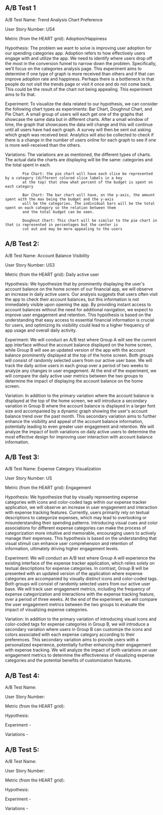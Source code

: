 ## A/B Test 1
A/B Test Name: Trend Analysis Chart Preference

User Story Number: US4

Metric (from the HEART grid): Adoption/Happiness 

Hypothesis: The problem we want to solve is improving user adoption for our spending categories app. 
            Adoption refers to how effectively users engage with and utilize the app. We need to identify 
            where users drop off the most in the conversion funnel to narrow down the problem. Specifically, 
            we’ll focus on the categories analysis page. This experiment aims to determine if one type of 
            graph is more received than others and if that can improve adoption rate and happiness. Perhaps 
            there is a bottleneck in that people do not visit the trends page or visit it once and do not 
            come back. This could be the result of the chart not being appealing. This experiment aims to fix that.
            
Experiment: To visualize the data related to our hypothesis, we can consider the following chart types as experiments:
            Bar Chart, Doughnut Chart, and Pie Chart. A small group of users will each get one of the graphs 
            that showcase the same data but in different charts. After a small window of time, the graph that showcases 
            the data will change and this will continue until all users have had each graph. A survey will then be sent 
            out asking which graph was received best. Analytics will also be collected to check if there is a change in
            the number of users online for each graph to see if one is more well-received than the others.
            
Variations: The variations are as mentioned, the different types of charts. The actual data the charts are displaying will
            be the same: categories and the total spent in each. 
            
            Pie Chart: the pie chart will have each slice be represented by a category (different colored slice labels in a key 
            at the top) that show what percent of the budget is spent on each category
            
            Bar Chart: The bar chart will have, on the y-axis, the amount spent with the max being the budget and the y-axis
            will be the categories. The individual bars will be the total spent on each category so the relation between them 
            and the total budget can be seen.
            
            Doughnut Chart: This chart will be similar to the pie chart in that is represented in percentages but the center is
            cut out and may be more appealing to the users

## A/B Test 2:

A/B Test Name: Account Balance Visibility

User Story Number: US3

Metric (from the HEART grid): Daily active user

Hypothesis: We hypothesize that by prominently displaying the user's account balance on the home screen of our financial app, 
we will observe an increase in daily active users. Our analysis suggests that users often visit the app to check their account balances,
but this information is not immediately visible upon opening the app. By providing instant access to account balances without the need 
for additional navigation, we expect to improve user engagement and retention. This hypothesis is based on the understanding that 
easy access to essential financial information is crucial for users, and optimizing its visibility could lead to a higher frequency of 
app usage and overall daily activity.

Experiment:
We will conduct an A/B test where Group A will see the current app interface without the account balance displayed on the home screen,
while Group B will see an updated version of the app with the account balance prominently displayed at the top of the home screen. 
Both groups will consist of randomly selected users from our active user base. We will track the daily active users in each group over 
a period of two weeks to analyze any changes in user engagement. At the end of the experiment, we will compare the daily active user 
metrics between the two groups to determine the impact of displaying the account balance on the home screen.

Variation:
In addition to the primary variation where the account balance is displayed at the top of the home screen, we will introduce a 
secondary variation in Group B where the account balance is displayed in a larger font size and accompanied by a dynamic graph 
showing the user's account balance trend over the past month. This secondary variation aims to further enhance the visibility 
and appeal of the account balance information, potentially leading to even greater user engagement and retention. We will analyze
the impact of both variations on daily active users to determine the most effective design for improving user interaction with
account balance information.



## A/B Test 3:
A/B Test Name: Expense Category Visualization

User Story Number: US

Metric (from the HEART grid): Engagement

Hypothesis: We hypothesize that by visually representing expense categories with icons and color-coded tags within our expense tracker application, we will observe an increase in user engagement and interaction with expense tracking features. Currently, users primarily rely on textual descriptions to categorize expenses, which may lead to overlooking or misunderstanding their spending patterns. Introducing visual cues and color associations for different expense categories can make the process of categorization more intuitive and memorable, encouraging users to actively manage their expenses. This hypothesis is based on the understanding that visual stimuli can enhance user comprehension and retention of information, ultimately driving higher engagement levels.

Experiment: We will conduct an A/B test where Group A will experience the existing interface of the expense tracker application, which relies solely on textual descriptions for expense categories. In contrast, Group B will be presented with an updated version of the application where expense categories are accompanied by visually distinct icons and color-coded tags. Both groups will consist of randomly selected users from our active user base. We will track user engagement metrics, including the frequency of expense categorization and interactions with the expense tracking feature, over a period of three weeks. At the end of the experiment, we will compare the user engagement metrics between the two groups to evaluate the impact of visualizing expense categories.

Variation: In addition to the primary variation of introducing visual icons and color-coded tags for expense categories in Group B, we will introduce a secondary variation where users in Group B can customize the icons and colors associated with each expense category according to their preferences. This secondary variation aims to provide users with a personalized experience, potentially further enhancing their engagement with expense tracking. We will analyze the impact of both variations on user engagement metrics to determine the effectiveness of visualizing expense categories and the potential benefits of customization features.

## A/B Test 4:
A/B Test Name:

User Story Number:

Metric (from the HEART grid):

Hypothesis: 

Experiment - 

Variations - 

## A/B Test 5:
A/B Test Name:

User Story Number:

Metric (from the HEART grid):

Hypothesis: 

Experiment - 

Variations - 
